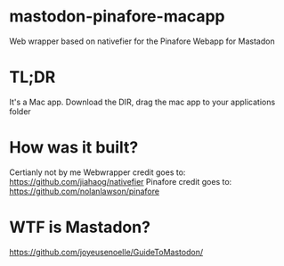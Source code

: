 # mastodon-pinafore-macapp
Web wrapper based on nativefier for the Pinafore Webapp for Mastadon

# TL;DR
It's a Mac app. Download the DIR, drag the mac app to your applications folder

# How was it built?
Certianly not by me
Webwrapper credit goes to: https://github.com/jiahaog/nativefier
Pinafore credit goes to: https://github.com/nolanlawson/pinafore

# WTF is Mastadon?
https://github.com/joyeusenoelle/GuideToMastodon/
